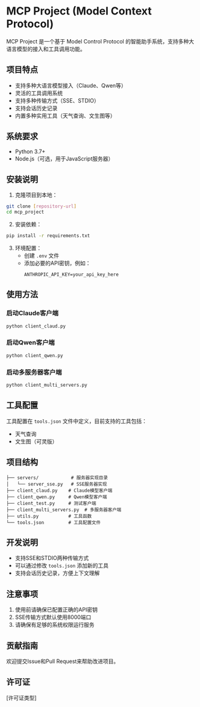 # MCP Project (Model Context Protocol)

MCP Project 是一个基于 Model Control Protocol 的智能助手系统，支持多种大语言模型的接入和工具调用功能。

## 项目特点

- 支持多种大语言模型接入（Claude、Qwen等）
- 灵活的工具调用系统
- 支持多种传输方式（SSE、STDIO）
- 支持会话历史记录
- 内置多种实用工具（天气查询、文生图等）

## 系统要求

- Python 3.7+
- Node.js（可选，用于JavaScript服务器）

## 安装说明

1. 克隆项目到本地：
```bash
git clone [repository-url]
cd mcp_project
```

2. 安装依赖：
```bash
pip install -r requirements.txt
```

3. 环境配置：
   - 创建 `.env` 文件
   - 添加必要的API密钥，例如：
     ```
     ANTHROPIC_API_KEY=your_api_key_here
     ```

## 使用方法

### 启动Claude客户端

```bash
python client_claud.py
```

### 启动Qwen客户端

```bash
python client_qwen.py
```

### 启动多服务器客户端

```bash
python client_multi_servers.py
```

## 工具配置

工具配置在 `tools.json` 文件中定义，目前支持的工具包括：
- 天气查询
- 文生图（可灵版）

## 项目结构

```
├── servers/            # 服务器实现目录
│   └── server_sse.py   # SSE服务器实现
├── client_claud.py    # Claude模型客户端
├── client_qwen.py     # Qwen模型客户端
├── client_test.py     # 测试客户端
├── client_multi_servers.py  # 多服务器客户端
├── utils.py           # 工具函数
└── tools.json         # 工具配置文件
```

## 开发说明

- 支持SSE和STDIO两种传输方式
- 可以通过修改 `tools.json` 添加新的工具
- 支持会话历史记录，方便上下文理解

## 注意事项

1. 使用前请确保已配置正确的API密钥
2. SSE传输方式默认使用8000端口
3. 请确保有足够的系统权限运行服务

## 贡献指南

欢迎提交Issue和Pull Request来帮助改进项目。

## 许可证

[许可证类型]